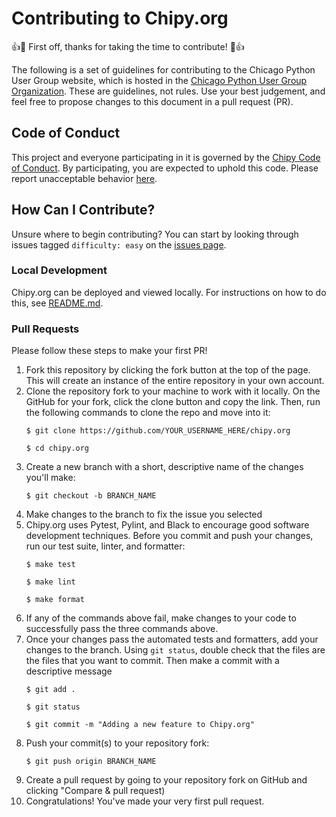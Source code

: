 # Contributing to Chipy.org

:+1::tada: First off, thanks for taking the time to contribute! :tada::+1:

The following is a set of guidelines for contributing to the Chicago Python User Group website, which is
hosted in the [Chicago Python User Group Organization](https://github.com/chicagopython). These are
guidelines, not rules. Use your best judgement, and feel free to propose changes to this document in a pull
request (PR).

## Code of Conduct

This project and everyone participating in it is governed by the
[Chipy Code of Conduct](https://www.chipy.org/pages/conduct/). By participating, you are expected to uphold
this code. Please report unacceptable behavior [here](https://www.chipy.org/contact/).

## How Can I Contribute?

Unsure where to begin contributing? You can start by looking through issues tagged `difficulty: easy` on the
[issues page](https://github.com/chicagopython/chipy.org/issues).

### Local Development

Chipy.org can be deployed and viewed locally. For instructions on how to do this, see [README.md](README.md).

### Pull Requests

Please follow these steps to make your first PR!

1. Fork this repository by clicking the fork button at the top of the page. This will create an instance of the entire repository in your own account.
2. Clone the repository fork to your machine to work with it locally. On the GitHub for your fork, click the clone button and copy the link. Then, run the following commands to clone the repo and move into it:
    ```
    $ git clone https://github.com/YOUR_USERNAME_HERE/chipy.org

    $ cd chipy.org
    ```
3. Create a new branch with a short, descriptive name of the changes you'll make:
    ```
    $ git checkout -b BRANCH_NAME
    ```
4. Make changes to the branch to fix the issue you selected
5. Chipy.org uses Pytest, Pylint, and Black to encourage good software development techniques. Before you commit and push your changes, run our test suite, linter, and formatter:
    ```
    $ make test

    $ make lint

    $ make format
    ```
6. If any of the commands above fail, make changes to your code to successfully pass the three commands above.
7. Once your changes pass the automated tests and formatters, add your changes to the branch. Using `git status`, double check that the files are the files that you want to commit. Then make a commit with a descriptive message
    ```
    $ git add .

    $ git status

    $ git commit -m "Adding a new feature to Chipy.org"
    ```
8. Push your commit(s) to your repository fork:
    ```
    $ git push origin BRANCH_NAME
    ```
9.  Create a pull request by going to your repository fork on GitHub and clicking "Compare & pull request)
10. Congratulations! You've made your very first pull request.